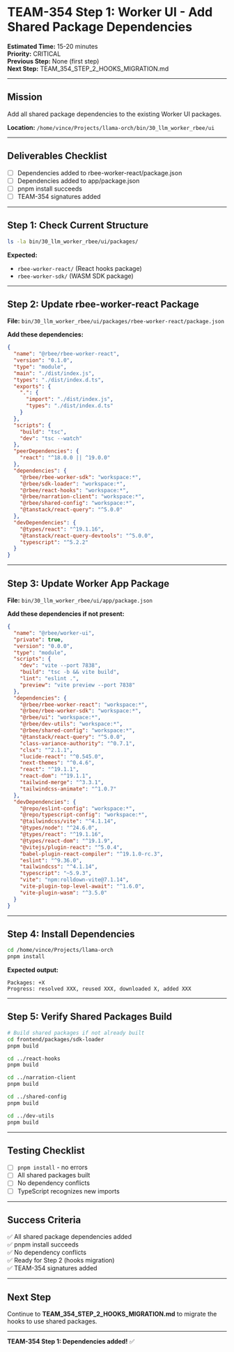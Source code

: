 # TEAM-354 Step 1: Worker UI - Add Shared Package Dependencies

**Estimated Time:** 15-20 minutes  
**Priority:** CRITICAL  
**Previous Step:** None (first step)  
**Next Step:** TEAM_354_STEP_2_HOOKS_MIGRATION.md

---

## Mission

Add all shared package dependencies to the existing Worker UI packages.

**Location:** `/home/vince/Projects/llama-orch/bin/30_llm_worker_rbee/ui`

---

## Deliverables Checklist

- [ ] Dependencies added to rbee-worker-react/package.json
- [ ] Dependencies added to app/package.json
- [ ] pnpm install succeeds
- [ ] TEAM-354 signatures added

---

## Step 1: Check Current Structure

```bash
ls -la bin/30_llm_worker_rbee/ui/packages/
```

**Expected:**
- `rbee-worker-react/` (React hooks package)
- `rbee-worker-sdk/` (WASM SDK package)

---

## Step 2: Update rbee-worker-react Package

**File:** `bin/30_llm_worker_rbee/ui/packages/rbee-worker-react/package.json`

**Add these dependencies:**
```json
{
  "name": "@rbee/rbee-worker-react",
  "version": "0.1.0",
  "type": "module",
  "main": "./dist/index.js",
  "types": "./dist/index.d.ts",
  "exports": {
    ".": {
      "import": "./dist/index.js",
      "types": "./dist/index.d.ts"
    }
  },
  "scripts": {
    "build": "tsc",
    "dev": "tsc --watch"
  },
  "peerDependencies": {
    "react": "^18.0.0 || ^19.0.0"
  },
  "dependencies": {
    "@rbee/rbee-worker-sdk": "workspace:*",
    "@rbee/sdk-loader": "workspace:*",
    "@rbee/react-hooks": "workspace:*",
    "@rbee/narration-client": "workspace:*",
    "@rbee/shared-config": "workspace:*",
    "@tanstack/react-query": "^5.0.0"
  },
  "devDependencies": {
    "@types/react": "^19.1.16",
    "@tanstack/react-query-devtools": "^5.0.0",
    "typescript": "^5.2.2"
  }
}
```

---

## Step 3: Update Worker App Package

**File:** `bin/30_llm_worker_rbee/ui/app/package.json`

**Add these dependencies if not present:**
```json
{
  "name": "@rbee/worker-ui",
  "private": true,
  "version": "0.0.0",
  "type": "module",
  "scripts": {
    "dev": "vite --port 7838",
    "build": "tsc -b && vite build",
    "lint": "eslint .",
    "preview": "vite preview --port 7838"
  },
  "dependencies": {
    "@rbee/rbee-worker-react": "workspace:*",
    "@rbee/rbee-worker-sdk": "workspace:*",
    "@rbee/ui": "workspace:*",
    "@rbee/dev-utils": "workspace:*",
    "@rbee/shared-config": "workspace:*",
    "@tanstack/react-query": "^5.0.0",
    "class-variance-authority": "^0.7.1",
    "clsx": "^2.1.1",
    "lucide-react": "^0.545.0",
    "next-themes": "^0.4.6",
    "react": "^19.1.1",
    "react-dom": "^19.1.1",
    "tailwind-merge": "^3.3.1",
    "tailwindcss-animate": "^1.0.7"
  },
  "devDependencies": {
    "@repo/eslint-config": "workspace:*",
    "@repo/typescript-config": "workspace:*",
    "@tailwindcss/vite": "^4.1.14",
    "@types/node": "^24.6.0",
    "@types/react": "^19.1.16",
    "@types/react-dom": "^19.1.9",
    "@vitejs/plugin-react": "^5.0.4",
    "babel-plugin-react-compiler": "^19.1.0-rc.3",
    "eslint": "^9.36.0",
    "tailwindcss": "^4.1.14",
    "typescript": "~5.9.3",
    "vite": "npm:rolldown-vite@7.1.14",
    "vite-plugin-top-level-await": "^1.6.0",
    "vite-plugin-wasm": "^3.5.0"
  }
}
```

---

## Step 4: Install Dependencies

```bash
cd /home/vince/Projects/llama-orch
pnpm install
```

**Expected output:**
```
Packages: +X
Progress: resolved XXX, reused XXX, downloaded X, added XXX
```

---

## Step 5: Verify Shared Packages Build

```bash
# Build shared packages if not already built
cd frontend/packages/sdk-loader
pnpm build

cd ../react-hooks
pnpm build

cd ../narration-client
pnpm build

cd ../shared-config
pnpm build

cd ../dev-utils
pnpm build
```

---

## Testing Checklist

- [ ] `pnpm install` - no errors
- [ ] All shared packages built
- [ ] No dependency conflicts
- [ ] TypeScript recognizes new imports

---

## Success Criteria

✅ All shared package dependencies added  
✅ pnpm install succeeds  
✅ No dependency conflicts  
✅ Ready for Step 2 (hooks migration)  
✅ TEAM-354 signatures added

---

## Next Step

Continue to **TEAM_354_STEP_2_HOOKS_MIGRATION.md** to migrate the hooks to use shared packages.

---

**TEAM-354 Step 1: Dependencies added!** ✅
